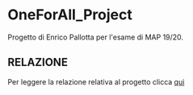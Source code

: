 # OneForAll_Project
Progetto di Enrico Pallotta per l'esame di MAP 19/20. <br>
## RELAZIONE
Per leggere la relazione relativa al progetto clicca [qui](./doc/RELAZIONE.md)
